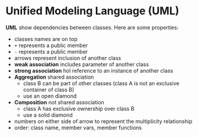 # Unified Modeling Language (UML)
**UML** show dependencies between classes. Here are some properties:
* classes names are on top
* ```+``` represents a public member
* ```-``` represents a public member
* arrows represent inclusion of another class
* **weak association** includes parameter of another class
* **strong association** hol reference to an instance of another class
* **Aggregation** shared association
  * class B can be part of other classes (class A is not an exclusive container of class B)
  * use an open diamond
* **Composition** not shared association
  * class A has exclusive ownership over class B
  * use a solid diamond
* numbers on either side of arrow to represent the multiplicity relationship
* order: class name, member vars, member functions

